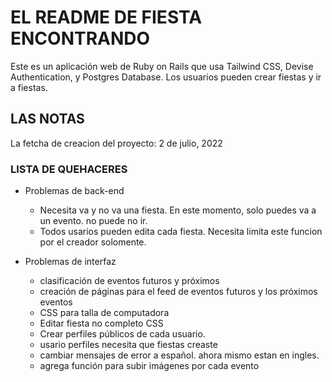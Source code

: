 # EL README DE FIESTA ENCONTRANDO

Este es un aplicación web de Ruby on Rails que usa Tailwind CSS, Devise Authentication, y Postgres Database. Los usuarios pueden crear fiestas y ir a fiestas.

## LAS NOTAS ##

La fetcha de creacion del proyecto:  2 de julio, 2022

### LISTA DE QUEHACERES ###
* Problemas de back-end
   - Necesita va y no va una fiesta. En este momento, solo puedes va a un evento.  no puede no ir.
   - Todos usarios pueden edita cada fiesta.  Necesita limita este funcion por el creador solomente.

* Problemas de interfaz
   - clasificación de eventos futuros y próximos
   - creación de páginas para el feed de eventos futuros y los próximos eventos
   - CSS para talla de computadora 
   - Editar fiesta no completo CSS
   - Crear perfiles públicos de cada usuario.
   - usario perfiles necesita que fiestas creaste
   - cambiar mensajes de error a español.  ahora mismo estan en ingles.
   - agrega función para subir imágenes por cada evento